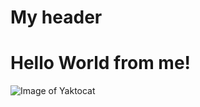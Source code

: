 # My header
# Hello World from me!
![Image of Yaktocat](https://octodex.github.com/images/yaktocat.png)
